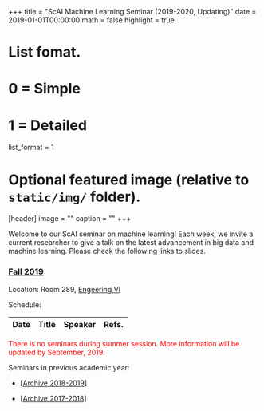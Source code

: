 +++
title = "ScAI Machine Learning Seminar (2019-2020, Updating)"
date = 2019-01-01T00:00:00
math = false
highlight = true

# List fomat.
#   0 = Simple
#   1 = Detailed
list_format = 1

# Optional featured image (relative to `static/img/` folder).
[header]
image = ""
caption = ""
+++

Welcome to our ScAI seminar on machine learning! Each week, we invite a current researcher to give a talk on the latest advancement in big data and machine learning. Please check the following links to slides.

### [Fall 2019](https://scai.cs.ucla.edu/?page_id=373)

Location: Room 289, [Engeering VI](https://goo.gl/maps/UajRgvm2TRR2)

Schedule:

|  Date |                        Title                        |               Speaker              |  Refs. |
|:------|:----------------------------------------------------|:-----------------------------------|:-------|

<span style="color:red"> There is no seminars during summer session. More information will be updated by September, 2019. </span>

Seminars in previous academic year:

* [\[Archive 2018-2019\]](https://www.haojunheng.com/post/2018-010-01-scaiseminar/)

* [\[Archive 2017-2018\]](https://www.haojunheng.com/post/2018-07-01-scaiseminar/)

